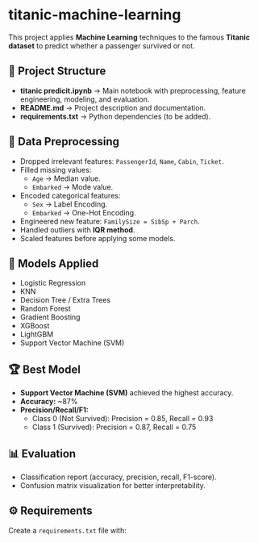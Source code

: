 # titanic-machine-learning

This project applies **Machine Learning** techniques to the famous **Titanic dataset** to predict whether a passenger survived or not.  

## 📌 Project Structure  
- **titanic predicit.ipynb** → Main notebook with preprocessing, feature engineering, modeling, and evaluation.  
- **README.md** → Project description and documentation.  
- **requirements.txt** → Python dependencies (to be added).  

## 🧹 Data Preprocessing  
- Dropped irrelevant features: `PassengerId`, `Name`, `Cabin`, `Ticket`.  
- Filled missing values:  
  - `Age` → Median value.  
  - `Embarked` → Mode value.  
- Encoded categorical features:  
  - `Sex` → Label Encoding.  
  - `Embarked` → One-Hot Encoding.  
- Engineered new feature: `FamilySize = SibSp + Parch`.  
- Handled outliers with **IQR method**.  
- Scaled features before applying some models.  

## 🤖 Models Applied  
- Logistic Regression  
- KNN  
- Decision Tree / Extra Trees  
- Random Forest  
- Gradient Boosting  
- XGBoost  
- LightGBM  
- Support Vector Machine (SVM)  

## 🏆 Best Model  
- **Support Vector Machine (SVM)** achieved the highest accuracy.  
- **Accuracy:** ~87%  
- **Precision/Recall/F1:**  
  - Class 0 (Not Survived): Precision = 0.85, Recall = 0.93  
  - Class 1 (Survived): Precision = 0.87, Recall = 0.75  

## 📊 Evaluation  
- Classification report (accuracy, precision, recall, F1-score).  
- Confusion matrix visualization for better interpretability.  

## ⚙️ Requirements  
Create a `requirements.txt` file with:  
